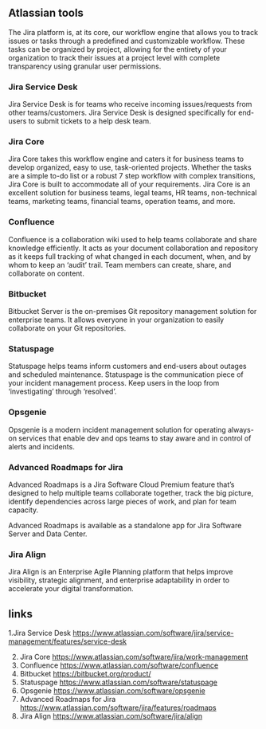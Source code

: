 ## Atlassian tools
The Jira platform is, at its core, our workflow engine that allows you to track issues or tasks through a predefined and customizable workflow. These tasks can be organized by project, allowing for the entirety of your organization to track their issues at a project level with complete transparency using granular user permissions.

### Jira Service Desk
Jira Service Desk is for teams who receive incoming issues/requests from other teams/customers. Jira Service Desk is designed specifically for end-users to submit tickets to a help desk team.

### Jira Core
Jira Core takes this workflow engine and caters it for business teams to develop organized, easy to use, task-oriented projects. Whether the tasks are a simple to-do list or a robust 7 step workflow with complex transitions, Jira Core is built to accommodate all of your requirements. Jira Core is an excellent solution for business teams, legal teams, HR teams, non-technical teams, marketing teams, financial teams, operation teams, and more.

### Confluence
Confluence is a collaboration wiki used to help teams collaborate and share knowledge efficiently. It acts as your document collaboration and repository as it keeps full tracking of what changed in each document, when, and by whom to keep an ‘audit’ trail. Team members can create, share, and collaborate on content.

### Bitbucket
Bitbucket Server is the on-premises Git repository management solution for enterprise teams. It allows everyone in your organization to easily collaborate on your Git repositories.

### Statuspage
Statuspage helps teams inform customers and end-users about outages and scheduled maintenance. Statuspage is the communication piece of your incident management process. Keep users in the loop from ‘investigating’ through ‘resolved’.

### Opsgenie
Opsgenie is a modern incident management solution for operating always-on services that enable dev and ops teams to stay aware and in control of alerts and incidents.

### Advanced Roadmaps for Jira
Advanced Roadmaps is a Jira Software Cloud Premium feature that’s designed to help multiple teams collaborate together, track the big picture, identify dependencies across large pieces of work, and plan for team capacity.

Advanced Roadmaps is available as a standalone app for Jira Software Server and Data Center.

### Jira Align
Jira Align is an Enterprise Agile Planning platform that helps improve visibility, strategic alignment, and enterprise adaptability in order to accelerate your digital transformation.

## links

1.Jira Service Desk https://www.atlassian.com/software/jira/service-management/features/service-desk

2. Jira Core https://www.atlassian.com/software/jira/work-management
3. Confluence https://www.atlassian.com/software/confluence
4. Bitbucket https://bitbucket.org/product/
5. Statuspage https://www.atlassian.com/software/statuspage
6. Opsgenie https://www.atlassian.com/software/opsgenie
7. Advanced Roadmaps for Jira https://www.atlassian.com/software/jira/features/roadmaps
8. Jira Align https://www.atlassian.com/software/jira/align